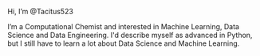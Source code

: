 Hi, I’m @Tacitus523

I’m a Computational Chemist and interested in Machine Learning, Data Science and Data Engineering. I'd describe myself as advanced in Python, but I still have to learn a lot about Data Science and Machine Learning.
